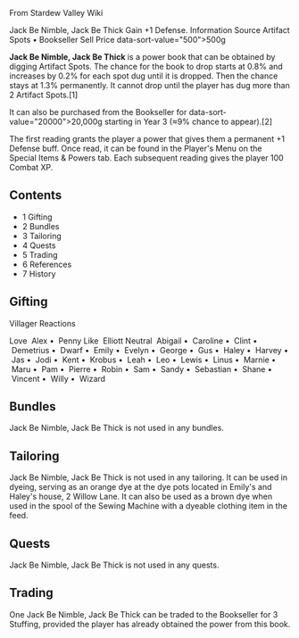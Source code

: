 From Stardew Valley Wiki

Jack Be Nimble, Jack Be Thick Gain +1 Defense. Information Source Artifact Spots • Bookseller Sell Price data-sort-value="500"&gt;500g

**Jack Be Nimble, Jack Be Thick** is a power book that can be obtained by digging Artifact Spots. The chance for the book to drop starts at 0.8% and increases by 0.2% for each spot dug until it is dropped. Then the chance stays at 1.3% permanently. It cannot drop until the player has dug more than 2 Artifact Spots.\[1]

It can also be purchased from the Bookseller for data-sort-value="20000"&gt;20,000g starting in Year 3 (≈9% chance to appear).\[2]

The first reading grants the player a power that gives them a permanent +1 Defense buff. Once read, it can be found in the Player's Menu on the Special Items &amp; Powers tab. Each subsequent reading gives the player 100 Combat XP.

## Contents

- 1 Gifting
- 2 Bundles
- 3 Tailoring
- 4 Quests
- 5 Trading
- 6 References
- 7 History

## Gifting

Villager Reactions

Love  Alex •  Penny Like  Elliott Neutral  Abigail •  Caroline •  Clint •  Demetrius •  Dwarf •  Emily •  Evelyn •  George •  Gus •  Haley •  Harvey •  Jas •  Jodi •  Kent •  Krobus •  Leah •  Leo •  Lewis •  Linus •  Marnie •  Maru •  Pam •  Pierre •  Robin •  Sam •  Sandy •  Sebastian •  Shane •  Vincent •  Willy •  Wizard

## Bundles

Jack Be Nimble, Jack Be Thick is not used in any bundles.

## Tailoring

Jack Be Nimble, Jack Be Thick is not used in any tailoring. It can be used in dyeing, serving as an orange dye at the dye pots located in Emily's and Haley's house, 2 Willow Lane. It can also be used as a brown dye when used in the spool of the Sewing Machine with a dyeable clothing item in the feed.

## Quests

Jack Be Nimble, Jack Be Thick is not used in any quests.

## Trading

One Jack Be Nimble, Jack Be Thick can be traded to the Bookseller for 3 Stuffing, provided the player has already obtained the power from this book.